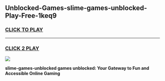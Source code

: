 
## Unblocked-Games-slime-games-unblocked-Play-Free-1keq9
<h3>
<a href="https://premium76.site?title=slime-games-unblocked&ref=22A">CLICK TO PLAY</a></h3>
<hr>

<h3>
<a href="https://premium76.site?title=slime-games-unblocked&ref=22A">CLICK 2 PLAY</a>
  
</h3>

<a href="https://premium76.site?title=slime-games-unblocked&ref=22A"><img src="https://clearcache.store/games.png"></a>


**slime-games-unblocked games unblocked: Your Gateway to Fun and Accessible Online Gaming**
